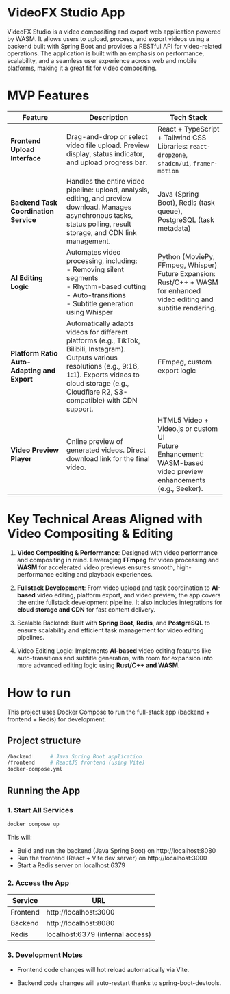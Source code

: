 # VideoFX Studio App

VideoFX Studio is a video compositing and export web application powered by WASM. It allows users to upload, process, and export videos using a backend built with Spring Boot and provides a RESTful API for video-related operations. The application is built with an emphasis on performance, scalability, and a seamless user experience across web and mobile platforms, making it a great fit for video compositing.

# MVP Features

| **Feature** | **Description** | **Tech Stack** |
|-------------|-----------------|----------------|
| **Frontend Upload Interface** | Drag-and-drop or select video file upload. Preview display, status indicator, and upload progress bar. | React + TypeScript + Tailwind CSS<br>Libraries: `react-dropzone`, `shadcn/ui`, `framer-motion` |
| **Backend Task Coordination Service** | Handles the entire video pipeline: upload, analysis, editing, and preview download. Manages asynchronous tasks, status polling, result storage, and CDN link management. | Java (Spring Boot), Redis (task queue), PostgreSQL (task metadata) |
| **AI Editing Logic** | Automates video processing, including:<br>- Removing silent segments<br>- Rhythm-based cutting<br>- Auto-transitions<br>- Subtitle generation using Whisper | Python (MoviePy, FFmpeg, Whisper)<br>Future Expansion: Rust/C++ + WASM for enhanced video editing and subtitle rendering. |
| **Platform Ratio Auto-Adapting and Export** | Automatically adapts videos for different platforms (e.g., TikTok, Bilibili, Instagram). Outputs various resolutions (e.g., 9:16, 1:1). Exports videos to cloud storage (e.g., Cloudflare R2, S3-compatible) with CDN support. | FFmpeg, custom export logic |
| **Video Preview Player** | Online preview of generated videos. Direct download link for the final video. | HTML5 Video + Video.js or custom UI<br>Future Enhancement: WASM-based video preview enhancements (e.g., Seeker). |


# Key Technical Areas Aligned with Video Compositing & Editing

1. **Video Compositing & Performance**: Designed with video performance and compositing in mind. Leveraging **FFmpeg** for video processing and **WASM** for accelerated video previews ensures smooth, high-performance editing and playback experiences.

2. **Fullstack Development**: From video upload and task coordination to **AI-based** video editing, platform export, and video preview, the app covers the entire fullstack development pipeline. It also includes integrations for **cloud storage and CDN** for fast content delivery.

3. Scalable Backend: Built with **Spring Boot**, **Redis**, and **PostgreSQL** to ensure scalability and efficient task management for video editing pipelines.

4. Video Editing Logic: Implements **AI-based** video editing features like auto-transitions and subtitle generation, with room for expansion into more advanced editing logic using **Rust/C++ and WASM**.


# How to run

This project uses Docker Compose to run the full-stack app (backend + frontend + Redis) for development.

## Project structure
```bash
/backend      # Java Spring Boot application
/frontend     # ReactJS frontend (using Vite)
docker-compose.yml
```

## Running the App

### 1. Start All Services
```bash
docker compose up
```

This will:

- Build and run the backend (Java Spring Boot) on http://localhost:8080
- Run the frontend (React + Vite dev server) on http://localhost:3000
- Start a Redis server on localhost:6379

### 2. Access the App

| Service | URL |
| ------ | ------ |
| Frontend | http://localhost:3000 |
| Backend | http://localhost:8080 | 
| Redis | localhost:6379 (internal access) |

### 3. Development Notes
- Frontend code changes will hot reload automatically via Vite.

- Backend code changes will auto-restart thanks to spring-boot-devtools.